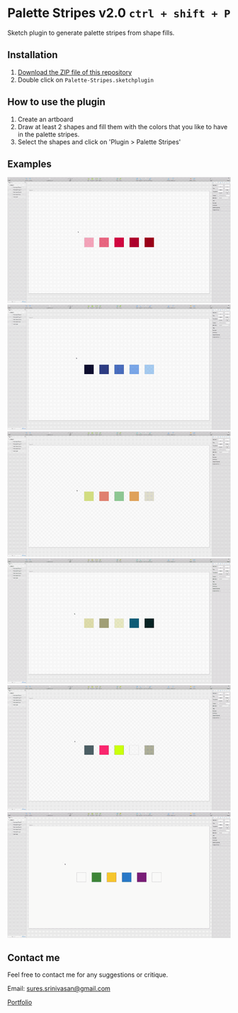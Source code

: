 # Palette Stripes v2.0 `ctrl + shift + P`
Sketch plugin to generate palette stripes from shape fills.

## Installation

1. [Download the ZIP file of this repository](https://github.com/sureskumar/palette-stripes/blob/master/Palette-Stripes.sketchplugin.zip?raw=true)
2. Double click on `Palette-Stripes.sketchplugin`

## How to use the plugin

1. Create an artboard
2. Draw at least 2 shapes and fill them with the colors that you like to have in the palette stripes.
3. Select the shapes and click on 'Plugin > Palette Stripes'


## Examples
![Super-shapes sample](https://github.com/sureskumar/palette-stripes/raw/master/assets/palettestripes_005_888.gif)
![Super-shapes sample](https://github.com/sureskumar/palette-stripes/raw/master/assets/palettestripes_003_888.gif)
![Super-shapes sample](https://github.com/sureskumar/palette-stripes/raw/master/assets/palettestripes_001_888.gif)
![Super-shapes sample](https://github.com/sureskumar/palette-stripes/raw/master/assets/palettestripes_002_888.gif)
![Super-shapes sample](https://github.com/sureskumar/palette-stripes/raw/master/assets/palettestripes_004_888.gif)
![Super-shapes sample](https://github.com/sureskumar/palette-stripes/raw/master/assets/palettestripes_006_888.gif)

## Contact me

Feel free to contact me for any suggestions or critique.

Email: sures.srinivasan@gmail.com

[Portfolio](http://www.sureskumar.com)